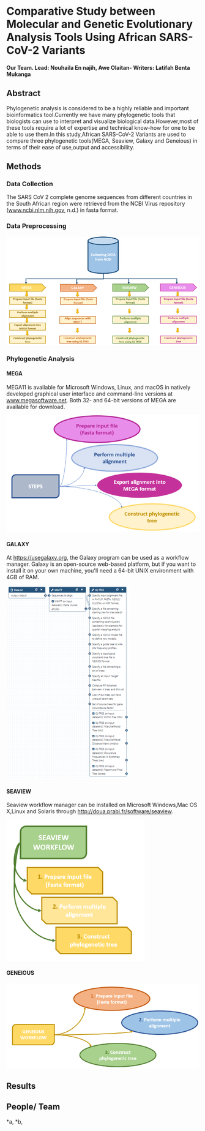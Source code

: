 # Comparative Study between Molecular and Genetic Evolutionary Analysis Tools Using African SARS-CoV-2 Variants
#### Our Team. Lead: Nouhaila En najih, Awe Olaitan- Writers: Latifah Benta Mukanga

## Abstract
Phylogenetic analysis is considered to be a highly reliable and important bioinformatics tool.Currently we have many phylogenetic tools that biologists can use to interpret and visualize biological data.However,most of these tools require a lot of expertise and technical know-how for one to be able to use them.In this study,African SARS-CoV-2 Variants are used to compare three phylogenetic tools(MEGA, Seaview, Galaxy and Geneious) in terms of their ease of use,output and accessibility.

## Methods
### Data Collection

The SARS CoV 2 complete genome  sequences from different countries in the South African region were retrieved from the NCBI Virus repository (www.ncbi.nlm.nih.gov, n.d.) in fasta format.

### Data Preprocessing

![GeneralWorkflow](figures/workflowGENERAL.PNG)


### Phylogenetic Analysis

#### MEGA

MEGA11 is available for Microsoft Windows, Linux, and macOS in natively developed graphical user interface and command-line versions at www.megasoftware.net.  Both 32- and 64-bit versions of MEGA are available for download.

![MEGAWorkflow](figures/workflowMEGA.PNG)

#### GALAXY

At https://usegalaxy.org, the Galaxy program can be used as a workflow manager. Galaxy is an open-source web-based platform, but if you want to install it on your own machine, you'll need a 64-bit UNIX environment with 4GB of RAM.


![GALAXYWorkflow](figures/galaxyWorkflow.PNG)

#### SEAVIEW

Seaview workflow manager can be installed on Microsoft Windows,Mac OS X,Linux and Solaris through  http://doua.prabi.fr/software/seaview.


![SEAVIEWWorkflow](figures/workflowSEAVIEW.PNG)

#### GENEIOUS

![GENEIOUSWorkflow](figures/geneiousWorkflow.PNG)

## Results


## People/ Team
*a,
*b,







